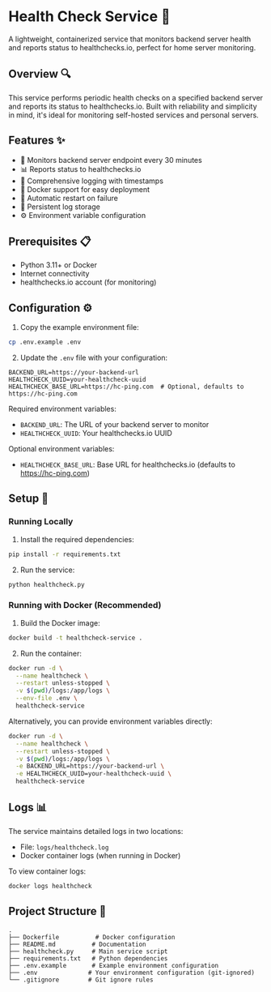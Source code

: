 # Health Check Service 🏥

A lightweight, containerized service that monitors backend server health and reports status to healthchecks.io, perfect for home server monitoring.

## Overview 🔍

This service performs periodic health checks on a specified backend server and reports its status to healthchecks.io. Built with reliability and simplicity in mind, it's ideal for monitoring self-hosted services and personal servers.

## Features ✨

- 🔄 Monitors backend server endpoint every 30 minutes
- 📊 Reports status to healthchecks.io
- 📝 Comprehensive logging with timestamps
- 🐳 Docker support for easy deployment
- 🔄 Automatic restart on failure
- 📁 Persistent log storage
- ⚙️ Environment variable configuration

## Prerequisites 📋

- Python 3.11+ or Docker
- Internet connectivity
- healthchecks.io account (for monitoring)

## Configuration ⚙️

1. Copy the example environment file:
```bash
cp .env.example .env
```

2. Update the `.env` file with your configuration:
```env
BACKEND_URL=https://your-backend-url
HEALTHCHECK_UUID=your-healthcheck-uuid
HEALTHCHECK_BASE_URL=https://hc-ping.com  # Optional, defaults to https://hc-ping.com
```

Required environment variables:
- `BACKEND_URL`: The URL of your backend server to monitor
- `HEALTHCHECK_UUID`: Your healthchecks.io UUID

Optional environment variables:
- `HEALTHCHECK_BASE_URL`: Base URL for healthchecks.io (defaults to https://hc-ping.com)

## Setup 🚀

### Running Locally

1. Install the required dependencies:
```bash
pip install -r requirements.txt
```

2. Run the service:
```bash
python healthcheck.py
```

### Running with Docker (Recommended)

1. Build the Docker image:
```bash
docker build -t healthcheck-service .
```

2. Run the container:
```bash
docker run -d \
  --name healthcheck \
  --restart unless-stopped \
  -v $(pwd)/logs:/app/logs \
  --env-file .env \
  healthcheck-service
```

Alternatively, you can provide environment variables directly:
```bash
docker run -d \
  --name healthcheck \
  --restart unless-stopped \
  -v $(pwd)/logs:/app/logs \
  -e BACKEND_URL=https://your-backend-url \
  -e HEALTHCHECK_UUID=your-healthcheck-uuid \
  healthcheck-service
```

## Logs 📊

The service maintains detailed logs in two locations:
- File: `logs/healthcheck.log`
- Docker container logs (when running in Docker)

To view container logs:
```bash
docker logs healthcheck
```

## Project Structure 📁

```
.
├── Dockerfile          # Docker configuration
├── README.md          # Documentation
├── healthcheck.py     # Main service script
├── requirements.txt   # Python dependencies
├── .env.example       # Example environment configuration
├── .env              # Your environment configuration (git-ignored)
└── .gitignore        # Git ignore rules
```
